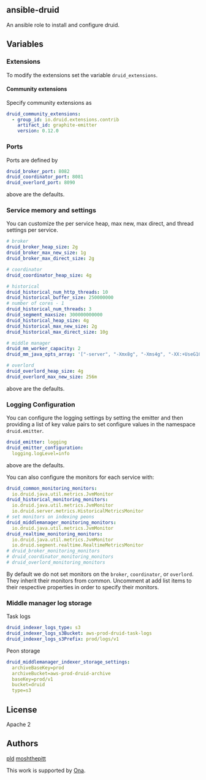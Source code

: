 ## ansible-druid

An ansible role to install and configure druid.

## Variables

### Extensions

To modify the extensions set the variable `druid_extensions`.

#### Community extensions

Specify community extensions as

```yml
druid_community_extensions:
  - group_id: io.druid.extensions.contrib
    artifact_id: graphite-emitter
    version: 0.12.0
```

### Ports

Ports are defined by

```yml
druid_broker_port: 8082
druid_coordinator_port: 8081
druid_overlord_port: 8090
```

above are the defaults.

### Service memory and settings

You can customize the per service heap, max new, max direct, and thread settings per service.

```yml
# broker
druid_broker_heap_size: 2g
druid_broker_max_new_size: 1g
druid_broker_max_direct_size: 2g

# coordinator
druid_coordinator_heap_size: 4g

# historical
druid_historical_num_http_threads: 10
druid_historical_buffer_size: 250000000
# number of cores - 1
druid_historical_num_threads: 3
druid_segment_maxsize: 300000000000
druid_historical_heap_size: 4g
druid_historical_max_new_size: 2g
druid_historical_max_direct_size: 10g

# middle manager
druid_mm_worker_capacity: 2
druid_mm_java_opts_array: '["-server", "-Xmx8g", "-Xms4g", "-XX:+UseG1GC", "-XX:G1HeapRegionSize=16m", "-XX:MaxDirectMemorySize=10240g", "-XX:MaxGCPauseMillis=100", "-XX:+PrintGCDetails", "-XX:+PrintGCTimeStamps", "-XX:+PrintReferenceGC", "-XX:+PrintAdaptiveSizePolicy", "-XX:+ExitOnOutOfMemoryError", "-Duser.timezone=UTC", "-Dfile.encoding=UTF-8"]'

# overlord
druid_overlord_heap_size: 4g
druid_overlord_max_new_size: 256m
```

above are the defaults.

### Logging Configuration

You can configure the logging settings by setting the emitter and then
providing a list of key value pairs to set configure values in the
namespace `druid.emitter`.

```yml
druid_emitter: logging
druid_emitter_configuration:
  logging.logLevel=info
```

above are the defaults.

You can also configure the monitors for each service with:

```yml
druid_common_monitoring_monitors:
  io.druid.java.util.metrics.JvmMonitor
druid_historical_monitoring_monitors:
  io.druid.java.util.metrics.JvmMonitor
  io.druid.server.metrics.HistoricalMetricsMonitor
# set monitors on indexing peons
druid_middlemanager_monitoring_monitors:
  io.druid.java.util.metrics.JvmMonitor
druid_realtime_monitoring_monitors:
  io.druid.java.util.metrics.JvmMonitor
  io.druid.segment.realtime.RealtimeMetricsMonitor
# druid_broker_monitoring_monitors
# druid_coordinator_monitoring_monitors
# druid_overlord_monitoring_monitors
```

By default we do not set monitors on the `broker`, `coordinator`, or `overlord`.
They inherit their monitors from common. Uncomment at add list items to their
respective properties in order to specify their monitors.

### Middle manager log storage

Task logs

```yml
druid_indexer_logs_type: s3
druid_indexer_logs_s3Bucket: aws-prod-druid-task-logs
druid_indexer_logs_s3Prefix: prod/logs/v1
```

Peon storage

```yml
druid_middlemanager_indexer_storage_settings:
  archiveBaseKey=prod
  archiveBucket=aws-prod-druid-archive
  baseKey=prod/v1
  bucket=druid
  type=s3
```

## License

Apache 2

## Authors

[pld](https://github.com/pld)
[moshthepitt](https://github.com/moshthepitt)

This work is supported by [Ona](https://ona.io).
